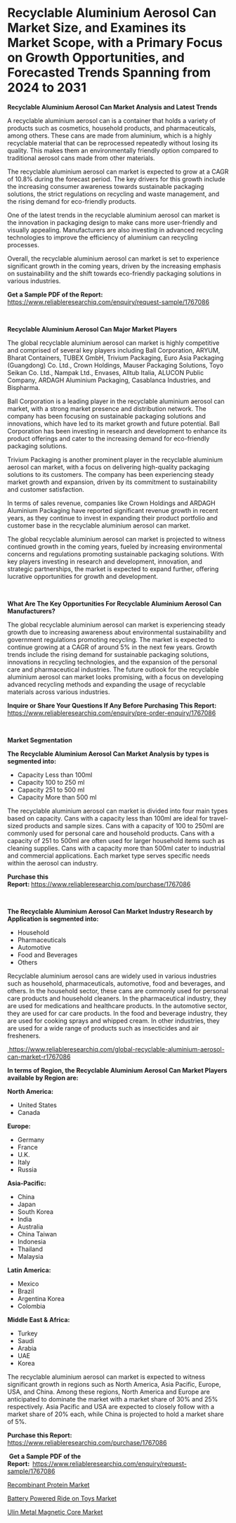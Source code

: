 <p><h1>Recyclable Aluminium Aerosol Can Market Size, and Examines its Market Scope, with a Primary Focus on Growth Opportunities, and Forecasted Trends Spanning from 2024 to 2031</h1></p><p><strong>Recyclable Aluminium Aerosol Can Market Analysis and Latest Trends</strong></p>
<p><p>A recyclable aluminium aerosol can is a container that holds a variety of products such as cosmetics, household products, and pharmaceuticals, among others. These cans are made from aluminium, which is a highly recyclable material that can be reprocessed repeatedly without losing its quality. This makes them an environmentally friendly option compared to traditional aerosol cans made from other materials.</p><p>The recyclable aluminium aerosol can market is expected to grow at a CAGR of 10.8% during the forecast period. The key drivers for this growth include the increasing consumer awareness towards sustainable packaging solutions, the strict regulations on recycling and waste management, and the rising demand for eco-friendly products.</p><p>One of the latest trends in the recyclable aluminium aerosol can market is the innovation in packaging design to make cans more user-friendly and visually appealing. Manufacturers are also investing in advanced recycling technologies to improve the efficiency of aluminium can recycling processes.</p><p>Overall, the recyclable aluminium aerosol can market is set to experience significant growth in the coming years, driven by the increasing emphasis on sustainability and the shift towards eco-friendly packaging solutions in various industries.</p></p>
<p><strong>Get a Sample PDF of the Report:&nbsp;</strong> <a href="https://www.reliableresearchiq.com/enquiry/request-sample/1767086">https://www.reliableresearchiq.com/enquiry/request-sample/1767086</a></p>
<p>&nbsp;</p>
<p><strong>Recyclable Aluminium Aerosol Can Major Market Players</strong></p>
<p><p>The global recyclable aluminium aerosol can market is highly competitive and comprised of several key players including Ball Corporation, ARYUM, Bharat Containers, TUBEX GmbH, Trivium Packaging, Euro Asia Packaging (Guangdong) Co. Ltd., Crown Holdings, Mauser Packaging Solutions, Toyo Seikan Co. Ltd., Nampak Ltd., Envases, Alltub Italia, ALUCON Public Company, ARDAGH Aluminium Packaging, Casablanca Industries, and Bispharma.</p><p>Ball Corporation is a leading player in the recyclable aluminium aerosol can market, with a strong market presence and distribution network. The company has been focusing on sustainable packaging solutions and innovations, which have led to its market growth and future potential. Ball Corporation has been investing in research and development to enhance its product offerings and cater to the increasing demand for eco-friendly packaging solutions.</p><p>Trivium Packaging is another prominent player in the recyclable aluminium aerosol can market, with a focus on delivering high-quality packaging solutions to its customers. The company has been experiencing steady market growth and expansion, driven by its commitment to sustainability and customer satisfaction.</p><p>In terms of sales revenue, companies like Crown Holdings and ARDAGH Aluminium Packaging have reported significant revenue growth in recent years, as they continue to invest in expanding their product portfolio and customer base in the recyclable aluminium aerosol can market.</p><p>The global recyclable aluminium aerosol can market is projected to witness continued growth in the coming years, fueled by increasing environmental concerns and regulations promoting sustainable packaging solutions. With key players investing in research and development, innovation, and strategic partnerships, the market is expected to expand further, offering lucrative opportunities for growth and development.</p></p>
<p>&nbsp;</p>
<p><strong>What Are The Key Opportunities For Recyclable Aluminium Aerosol Can Manufacturers?</strong></p>
<p><p>The global recyclable aluminium aerosol can market is experiencing steady growth due to increasing awareness about environmental sustainability and government regulations promoting recycling. The market is expected to continue growing at a CAGR of around 5% in the next few years. Growth trends include the rising demand for sustainable packaging solutions, innovations in recycling technologies, and the expansion of the personal care and pharmaceutical industries. The future outlook for the recyclable aluminium aerosol can market looks promising, with a focus on developing advanced recycling methods and expanding the usage of recyclable materials across various industries.</p></p>
<p><strong>Inquire or Share Your Questions If Any Before Purchasing This Report:</strong> <a href="https://www.reliableresearchiq.com/enquiry/pre-order-enquiry/1767086">https://www.reliableresearchiq.com/enquiry/pre-order-enquiry/1767086</a></p>
<p>&nbsp;</p>
<p><strong>Market Segmentation</strong></p>
<p><strong>The Recyclable Aluminium Aerosol Can Market Analysis by types is segmented into:</strong></p>
<p><ul><li>Capacity Less than 100ml</li><li>Capacity 100 to 250 ml</li><li>Capacity 251 to 500 ml</li><li>Capacity More than 500 ml</li></ul></p>
<p><p>The recyclable aluminium aerosol can market is divided into four main types based on capacity. Cans with a capacity less than 100ml are ideal for travel-sized products and sample sizes. Cans with a capacity of 100 to 250ml are commonly used for personal care and household products. Cans with a capacity of 251 to 500ml are often used for larger household items such as cleaning supplies. Cans with a capacity more than 500ml cater to industrial and commercial applications. Each market type serves specific needs within the aerosol can industry.</p></p>
<p><strong>Purchase this Report:&nbsp;</strong><a href="https://www.reliableresearchiq.com/purchase/1767086">https://www.reliableresearchiq.com/purchase/1767086</a></p>
<p>&nbsp;</p>
<p><strong>The Recyclable Aluminium Aerosol Can Market Industry Research by Application is segmented into:</strong></p>
<p><ul><li>Household</li><li>Pharmaceuticals</li><li>Automotive</li><li>Food and Beverages</li><li>Others</li></ul></p>
<p><p>Recyclable aluminium aerosol cans are widely used in various industries such as household, pharmaceuticals, automotive, food and beverages, and others. In the household sector, these cans are commonly used for personal care products and household cleaners. In the pharmaceutical industry, they are used for medications and healthcare products. In the automotive sector, they are used for car care products. In the food and beverage industry, they are used for cooking sprays and whipped cream. In other industries, they are used for a wide range of products such as insecticides and air fresheners.</p></p>
<p><a href="https://www.reliableresearchiq.com/global-recyclable-aluminium-aerosol-can-market-r1767086">&nbsp;https://www.reliableresearchiq.com/global-recyclable-aluminium-aerosol-can-market-r1767086</a></p>
<p><strong>In terms of Region, the Recyclable Aluminium Aerosol Can Market Players available by Region are:</strong></p>
<p>
    <p> <strong> North America: </strong>
        <ul>
            <li>United States</li>
            <li>Canada</li>
        </ul>
        </p> 
    <p> <strong> Europe: </strong>
        <ul>
            <li>Germany</li>
            <li>France</li>
            <li>U.K.</li>
            <li>Italy</li>
            <li>Russia</li>
        </ul>
        </p> 
    <p> <strong> Asia-Pacific: </strong>
        <ul>
            <li>China</li>
            <li>Japan</li>
            <li>South Korea</li>
            <li>India</li>
            <li>Australia</li>
            <li>China Taiwan</li>
            <li>Indonesia</li>
            <li>Thailand</li>
            <li>Malaysia</li>
        </ul>
        </p> 
    <p> <strong> Latin America: </strong>
        <ul>
            <li>Mexico</li>
            <li>Brazil</li>
            <li>Argentina Korea</li>
            <li>Colombia</li>
        </ul>
        </p> 
    <p> <strong> Middle East & Africa: </strong>
        <ul>
            <li>Turkey</li>
            <li>Saudi</li>
            <li>Arabia</li>
            <li>UAE</li>
            <li>Korea</li>
        </ul>
    </p>
    </p>
<p><p>The recyclable aluminium aerosol can market is expected to witness significant growth in regions such as North America, Asia Pacific, Europe, USA, and China. Among these regions, North America and Europe are anticipated to dominate the market with a market share of 30% and 25% respectively. Asia Pacific and USA are expected to closely follow with a market share of 20% each, while China is projected to hold a market share of 5%.</p></p>
<p><strong>Purchase this Report: </strong><a href="https://www.reliableresearchiq.com/purchase/1767086">https://www.reliableresearchiq.com/purchase/1767086</a></p>
<p>&nbsp;<strong>Get a Sample PDF of the Report:&nbsp;&nbsp;</strong><a href="https://www.reliableresearchiq.com/enquiry/request-sample/1767086">https://www.reliableresearchiq.com/enquiry/request-sample/1767086</a></p>
<p><strong></strong></p>
<p><p><a href="https://view.publitas.com/reportprime-1/recombinant-protein-market-trends-focusing-on-recombinant-protein-market-insight-and-forecast-analysis-2024-2031/">Recombinant Protein Market</a></p><p><a href="https://github.com/AnnChovey2023/Market-Research-Report-List-2/blob/main/battery-powered-ride-on-toys-market.md">Battery Powered Ride on Toys Market</a></p><p><a href="https://medium.com/@amyjacobi/ulin-metal-magnetic-core-market-trends-a-detailed-study-of-its-market-segmentation-and-analyzing-4fdb60dbc74f">Ulin Metal Magnetic Core Market</a></p></p>